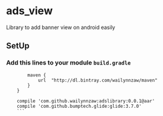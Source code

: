 # ads_view
Library to add banner view on android easily

## SetUp
### Add this lines to your module ```build.gradle```
```repositories {
        maven {
            url  "http://dl.bintray.com/wailynnzaw/maven"
        }
    }

    compile 'com.github.wailynnzaw:adslibrary:0.0.1@aar'
    compile 'com.github.bumptech.glide:glide:3.7.0'
    ```



